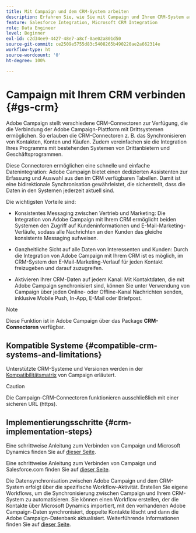 ```yaml
---
title: Mit Campaign und dem CRM-System arbeiten
description: Erfahren Sie, wie Sie mit Campaign und Ihrem CRM-System arbeiten können
feature: Salesforce Integration, Microsoft CRM Integration
role: Data Engineer
level: Beginner
exl-id: c2d34ee9-4427-48e7-a8cf-0ae02a801d50
source-git-commit: ce2509e5755d83c5408265b490220ae2a662314e
workflow-type: ht
source-wordcount: '0'
ht-degree: 100%

---
```


# Campaign mit Ihrem CRM verbinden {#gs-crm}

Adobe Campaign stellt verschiedene CRM-Connectoren zur Verfügung, die die Verbindung der Adobe Campaign-Plattform mit Drittsystemen ermöglichen. So erlauben die CRM-Connectoren z. B. das Synchronisieren von Kontakten, Konten und Käufen. Zudem vereinfachen sie die Integration Ihres Programms mit bestehenden Systemen von Drittanbietern und Geschäftsprogrammen.

Diese Connectoren ermöglichen eine schnelle und einfache Datenintegration: Adobe Campaign bietet einen dedizierten Assistenten zur Erfassung und Auswahl aus den im CRM verfügbaren Tabellen. Damit ist eine bidirektionale Synchronisation gewährleistet, die sicherstellt, dass die Daten in den Systemen jederzeit aktuell sind.

Die wichtigsten Vorteile sind:

* Konsistentes Messaging zwischen Vertrieb und Marketing: Die Integration von Adobe Campaign mit Ihrem CRM ermöglicht beiden Systemen den Zugriff auf Kundeninformationen und E-Mail-Marketing-Verläufe, sodass alle Nachrichten an den Kunden das gleiche konsistente Messaging aufweisen.

* Ganzheitliche Sicht auf alle Daten von Interessenten und Kunden: Durch die Integration von Adobe Campaign mit Ihrem CRM ist es möglich, im CRM-System den E-Mail-Marketing-Verlauf für jeden Kontakt freizugeben und darauf zuzugreifen.

* Aktivieren Ihrer CRM-Daten auf jedem Kanal: Mit Kontaktdaten, die mit Adobe Campaign synchronisiert sind, können Sie unter Verwendung von Campaign über jeden Online- oder Offline-Kanal Nachrichten senden, inklusive Mobile Push, In-App, E-Mail oder Briefpost.


>[!NOTE]
>
>Diese Funktion ist in Adobe Campaign über das Package **CRM-Connectoren** verfügbar.

## Kompatible Systeme {#compatible-crm-systems-and-limitations}

Unterstützte CRM-Systeme und Versionen werden in der [Kompatibilitätsmatrix](../start/compatibility-matrix.md) von Campaign erläutert.

>[!CAUTION]
>
> Die Campaign-CRM-Connectoren funktionieren ausschließlich mit einer sicheren URL (https).

## Implementierungsschritte {#crm-implementation-steps}

Eine schrittweise Anleitung zum Verbinden von Campaign und Microsoft Dynamics finden Sie auf [dieser Seite](ac-ms-dyn.md).

Eine schrittweise Anleitung zum Verbinden von Campaign und Salesforce.com finden Sie auf [dieser Seite](ac-sfdc.md).

Die Datensynchronisation zwischen Adobe Campaign und dem CRM-System erfolgt über die spezifische Workflow-Aktivität. Erstellen Sie eigene Workflows, um die Synchronisierung zwischen Campaign und Ihrem CRM-System zu automatisieren. Sie können einen Workflow erstellen, der die Kontakte über Microsoft Dynamics importiert, mit den vorhandenen Adobe Campaign-Daten synchronisiert, doppelte Kontakte löscht und dann die Adobe Campaign-Datenbank aktualisiert. Weiterführende Informationen finden Sie auf [dieser Seite](crm-data-sync.md).
